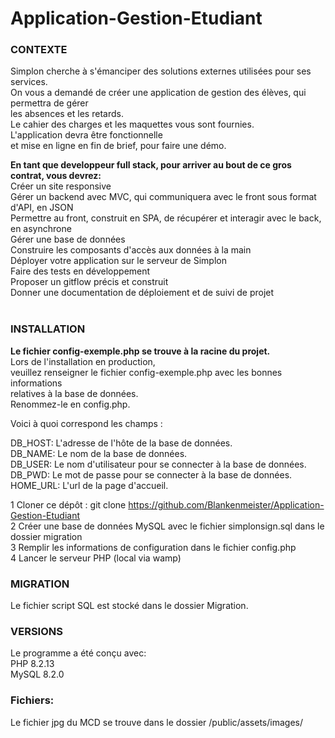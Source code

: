 # Application-Gestion-Etudiant

### CONTEXTE  
Simplon cherche à s'émanciper des solutions externes utilisées pour ses services.  
On vous a demandé de créer une application de gestion des élèves, qui permettra de gérer  
les absences et les retards.   
Le cahier des charges et les maquettes vous sont fournies.  
L'application devra être fonctionnelle  
et mise en ligne en fin de brief, pour faire une démo.


**En tant que developpeur full stack, pour arriver au bout de ce gros contrat, vous devrez:**  
Créer un site responsive  
Gérer un backend avec MVC, qui communiquera avec le front sous format d'API, en JSON  
Permettre au front, construit en SPA, de récupérer et interagir avec le back, en asynchrone  
Gérer une base de données  
Construire les composants d'accès aux données à la main  
Déployer votre application sur le serveur de Simplon  
Faire des tests en développement  
Proposer un gitflow précis et construit  
Donner une documentation de déploiement et de suivi de projet  
​

### INSTALLATION  
**Le fichier config-exemple.php se trouve à la racine du projet.**  
Lors de l'installation en production,  
veuillez renseigner le fichier config-exemple.php avec les bonnes informations  
relatives à la base de données.  
Renommez-le en config.php.


Voici à quoi correspond les champs : 

DB_HOST: L'adresse de l'hôte de la base de données.  
DB_NAME: Le nom de la base de données.  
DB_USER: Le nom d'utilisateur pour se connecter à la base de données.  
DB_PWD: Le mot de passe pour se connecter à la base de données.  
HOME_URL: L'url de la page d'accueil.  


1 Cloner ce dépôt : git clone https://github.com/Blankenmeister/Application-Gestion-Etudiant  
2 Créer une base de données MySQL avec le fichier simplonsign.sql dans le dossier migration  
3 Remplir les informations de configuration dans le fichier config.php  
4 Lancer le serveur PHP (local via wamp)  


### MIGRATION
Le fichier script SQL est stocké dans le dossier Migration.

### VERSIONS
Le programme a été conçu avec:  
PHP 8.2.13  
MySQL 8.2.0 

### Fichiers:
Le fichier jpg du MCD se trouve dans le dossier /public/assets/images/